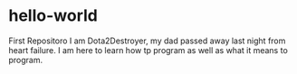 # hello-world
First Repositoro
I am Dota2Destroyer, my dad passed away last night from heart failure. I am here to learn how tp program as well as what it means to program.
